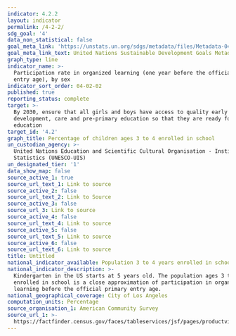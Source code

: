 ```yaml
---
indicator: 4.2.2
layout: indicator
permalink: /4-2-2/
sdg_goal: '4'
data_non_statistical: false
goal_meta_link: 'https://unstats.un.org/sdgs/metadata/files/Metadata-04-02-02.pdf'
goal_meta_link_text: United Nations Sustainable Development Goals Metadata (PDF 223 KB)
graph_type: line
indicator_name: >-
  Participation rate in organized learning (one year before the official primary
  entry age), by sex
indicator_sort_order: 04-02-02
published: true
reporting_status: complete
target: >-
  By 2030, ensure that all girls and boys have access to quality early childhood
  development, care and pre-primary education so that they are ready for primary
  education
target_id: '4.2'
graph_title: Percentage of children ages 3 to 4 enrolled in school
un_custodian_agency: >-
  United Nations Education and Scientific Cultural Organisation - Institute of
  Statistics (UNESCO-UIS)
un_designated_tier: '1'
data_show_map: false
source_active_1: true
source_url_text_1: Link to source
source_active_2: false
source_url_text_2: Link to Source
source_active_3: false
source_url_3: Link to source
source_active_4: false
source_url_text_4: Link to source
source_active_5: false
source_url_text_5: Link to source
source_active_6: false
source_url_text_6: Link to source
title: Untitled
national_indicator_available: Population 3 to 4 years enrolled in school
national_indicator_description: >-
  Kindergarten in the US starts at 5 years old. The population ages 3 to 4 years
  enrolled in school is a close approximation of participation in organized
  learning before the official primary entry age.
national_geographical_coverage: City of Los Angeles
computation_units: Percentage
source_organisation_1: American Community Survey
source_url_1: >-
  https://factfinder.census.gov/faces/tableservices/jsf/pages/productview.xhtml?src=CF
---
```

